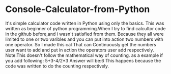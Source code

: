 # Console-Calculator-from-Python
It's simple calculator code written in Python using only the basics.
This was written as beginner of python programming.When I try to find calcultor code in the github before,and i wasn't satisfied from them.
Because they all were limited to one or two varibles and you can put into action  two numbers with one operator.
So I made this cal That can Continuously get the numbers user want to add and put in action the operators user add respectively.
Note:This doesn't follow the mathematical way of counting.
as a example if you add following:
5+3-4/2*3
Answer will be:6
This happens because the code was written to do the counting respectively.
